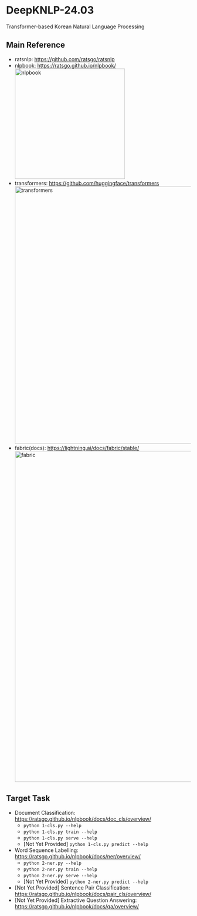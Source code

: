 # DeepKNLP-24.03
Transformer-based Korean Natural Language Processing

## Main Reference
  * ratsnlp: https://github.com/ratsgo/ratsnlp
  * nlpbook: https://ratsgo.github.io/nlpbook/
    <img alt="nlpbook" src="https://image.yes24.com/goods/105294979/XL" width="300"/>
  * transformers: https://github.com/huggingface/transformers
    <img alt="transformers" src="https://theaisummer.com/static/385447122c9c6ce73e449fe3a7ecf46a/40ffe/hugging-face-vit.png" width="700"/>
  * fabric(docs): https://lightning.ai/docs/fabric/stable/
    <img alt="fabric" src="https://lightning.ai/docs/fabric/stable/_images/PyTorch-to-Fabric-Spectrum-2.svg" width="900"/>

## Target Task
  * Document Classification: https://ratsgo.github.io/nlpbook/docs/doc_cls/overview/
    - `python 1-cls.py --help`
    - `python 1-cls.py train --help`
    - `python 1-cls.py serve --help`
    - [Not Yet Provided] `python 1-cls.py predict --help`
  * Word Sequence Labelling: https://ratsgo.github.io/nlpbook/docs/ner/overview/
    - `python 2-ner.py --help`
    - `python 2-ner.py train --help`
    - `python 2-ner.py serve --help`
    - [Not Yet Provided] `python 2-ner.py predict --help`
  * [Not Yet Provided] Sentence Pair Classification: https://ratsgo.github.io/nlpbook/docs/pair_cls/overview/
  * [Not Yet Provided] Extractive Question Answering: https://ratsgo.github.io/nlpbook/docs/qa/overview/
